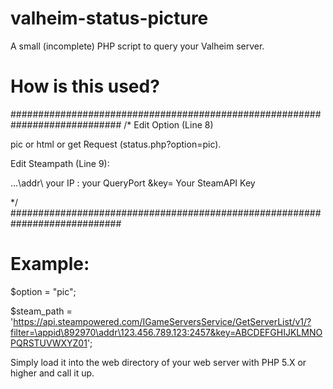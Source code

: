 # valheim-status-picture
A small (incomplete) PHP script to query your Valheim server.

# How is this used?
############################################################################
/*
Edit Option (Line 8)

pic or html or get Request (status.php?option=pic).

Edit Steampath (Line 9):

...\addr\ your IP : your QueryPort &key= Your SteamAPI Key
  
*/
############################################################################
# Example:
$option = "pic";
  
$steam_path = 'https://api.steampowered.com/IGameServersService/GetServerList/v1/?filter=\appid\892970\addr\123.456.789.123:2457&key=ABCDEFGHIJKLMNOPQRSTUVWXYZ01';
  
Simply load it into the web directory of your web server with PHP 5.X or higher and call it up.
